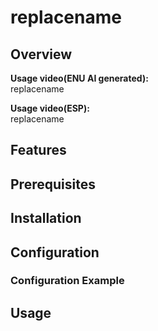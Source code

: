 # replacename
## Overview

**Usage video(ENU AI generated):** <br> 
replacename

**Usage video(ESP):** <br> 
replacename<br>

## Features

## Prerequisites

## Installation

## Configuration

### Configuration Example

## Usage
